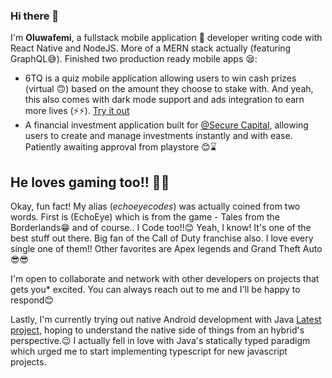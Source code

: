 ### Hi there 👋

I'm **Oluwafemi**, a fullstack mobile application 📱 developer writing code with React Native and NodeJS. More of a MERN stack actually (featuring GraphQL😅). Finished two production ready mobile apps 😪:
- 6TQ is a quiz mobile application allowing users to win cash prizes (virtual 🙃) based on the amount they choose to stake with. And yeah, this also comes with dark mode support and ads integration to earn more lives (⚡⚡). [Try it out](https://drive.google.com/file/d/1t-iUzfOWONnHo4EGGquaF8VC72O8o303/view?usp=sharing)
- A financial investment application built for [@Secure Capital](https://www.securecapitallimited.com), allowing users to create and manage investments instantly and with ease. Patiently awaiting approval from playstore 😊⌛

## He loves gaming too!! 😬😬
Okay,  fun fact! My alias (*echoeyecodes*) was actually coined from two words. First is (EchoEye) which is from the game - Tales from the Borderlands😁 and of course.. I Code too!!😊 Yeah, I know! It's one of the best stuff out there. Big fan of the Call of Duty franchise also. I love every single one of them!! Other favorites are Apex legends and Grand Theft Auto😎😎

I'm open to collaborate and network with other developers on projects that gets you* excited. You can always reach out to me and I'll be happy to respond😊

Lastly, I'm currently trying out native Android development with Java [Latest project](https://github.com/echoeyecodes/Sinnerman), hoping to understand the native side of things from an hybrid's perspective.😉 I actually fell in love with Java's statically typed paradigm which urged me to start implementing typescript for new javascript projects.
